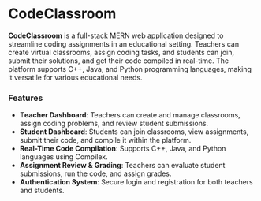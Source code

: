 # CodeClassroom
 **CodeClassroom** is a full-stack MERN web application designed to streamline coding assignments in an educational setting. Teachers can create virtual classrooms, assign coding tasks, and students can join, submit their solutions, and get their code compiled in real-time. The platform supports C++, Java, and Python programming languages, making it versatile for various educational needs.

### Features
- T**eacher Dashboard**: Teachers can create and manage classrooms, assign coding problems, and review student submissions.
- **Student Dashboard**: Students can join classrooms, view assignments, submit their code, and compile it within the platform.
- **Real-Time Code Compilation**: Supports C++, Java, and Python languages using Compilex.
- **Assignment Review & Grading**: Teachers can evaluate student submissions, run the code, and assign grades.
- **Authentication System**: Secure login and registration for both teachers and students.